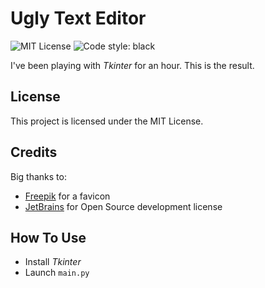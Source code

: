 # Ugly Text Editor
![MIT License](https://img.shields.io/github/license/JustKappaMan/Ugly-Text-Editor)
![Code style: black](https://img.shields.io/badge/code%20style-black-black)

I've been playing with _Tkinter_ for an hour. This is the result.
## License
This project is licensed under the MIT License.
## Credits
Big thanks to:
* [Freepik](https://www.flaticon.com/authors/freepik) for a favicon
* [JetBrains](https://www.jetbrains.com/community/opensource) for Open Source development license
## How To Use
* Install _Tkinter_
* Launch `main.py`